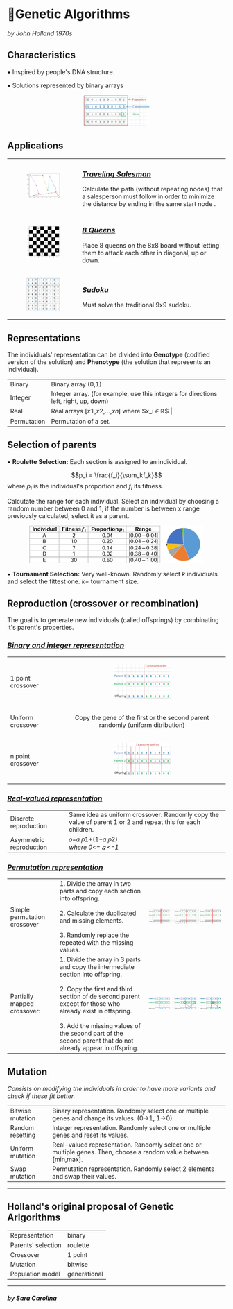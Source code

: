 # 🧬Genetic Algorithms

_by John Holland 1970s_

## **Characteristics**
• Inspired by people's DNA structure.

• Solutions represented by binary arrays
<p align="center">
    <img width="30%" src="imgs/1.jpg"> </img>
</p>


##  **Applications**

<table><tr><td>

<p align="center">
        <img width="50%" src="imgs/TravelingSalesman.jpg"> </img>
</p>

</td><td>

### <u> _[Traveling Salesman](https://github.com/saracarolina12/IA_School/blob/master/Semestres/Optimizaci%C3%B3n%20y%20Metaheur%C3%ADsticas%20II/Code/Evolutionary%20Computation/Genetic%20Algorithms/TravelerSalesman/TravelerSalesman.ipynb)_ </u>
Calculate the path (without repeating nodes) that a salesperson must follow in order to minimize the distance by ending in the same start node . 

</td><tr>

<tr><td>

<p align="center">
        <img width="50%" src="imgs/8Queens.png"> </img>
</p>

</td><td>

### <u> _[8 Queens](https://github.com/saracarolina12/IA_School/blob/master/Semestres/Optimizaci%C3%B3n%20y%20Metaheur%C3%ADsticas%20II/Code/Evolutionary%20Computation/Genetic%20Algorithms/8Queens/8Queens.ipynb)_ </u> 
Place 8 queens on the 8x8 board without letting them to attack each other in diagonal, up or down.

</td><tr>

<tr><td>

<p align="center">
        <img width="50%" src="imgs/sudoku.png"> </img>
</p>

</td><td>

### <u> _[Sudoku](https://www.researchgate.net/publication/311250094/figure/fig1/AS:550057118101504@1508155244101/A-Sudoku-with-17-clues-and-its-unique-solution.png)_ </u>
Must solve the traditional 9x9 sudoku.
</td><tr>


</table>


##  **Representations**
The individuals' representation can be divided into **Genotype** (codified version of the solution) and **Phenotype** (the solution that represents an individual).

<table>
    <tbody>
        <tr>
            <td rowspan=1>Binary</td>
            <td rowspan=1>Binary array (0,1)</td>
        </tr>
        <tr>
            <td rowspan=1>Integer</td>
            <td rowspan=1>Integer array. (for example, use this integers for directions left, right, up, down)</td>
        </tr>
        <tr>
            <td rowspan=1>Real</td>
            <td rowspan=1> Real arrays  [𝑥1,𝑥2,…,𝑥𝑛] where $x_i ∈ ℝ$ |</td>
        </tr>
         <tr>
            <td rowspan=1>Permutation</td>
            <td rowspan=1>Permutation of a set.</td>
        </tr>
    </tbody>
</table>


## **Selection of parents**
• **Roulette Selection:** Each section is assigned to an individual.

$$p_i = \frac{f_i}{\sum_kf_k}$$
where $p_i$ is the individual's proportion and $f_i$ its fitness.

Calcutate the range for each individual. Select an individual by choosing a random number between 0 and 1, if the number is between x range previously calculated, select it as a parent.
<p align="center">
    <img width="60%" src="imgs/rouletteSelection_2.jpg"> </img>
    <img width="19%" src="imgs/rouletteSelection.jpg"> </img>
</p>

• **Tournament Selection:** Very well-known. Randomly select $k$ individuals and select the fittest one. $k =$ tournament size.



## **Reproduction (crossover or recombination)**
The goal is to generate new individuals (called offsprings) by combinating it's parent's properties.

### <u>*Binary and integer representation*</u>

<table>
    <tbody>
        <tr>
            <td rowspan=1>1 point crossover</td>
            <td rowspan=1><p align="center"><img width="35%" src="imgs/1point_crossover.jpg"><img></p></td>
        </tr>
        <tr>
            <td rowspan=1>Uniform crossover</td>
            <td rowspan=1><p align="center">Copy the gene of the first or the second parent randomly (uniform ditribution) </p></td>
        </tr>
        <tr>
            <td rowspan=1>n point crossover</td>
            <td rowspan=1><p align="center"><img width="35%" src="imgs/npoint_crossover.jpg"> </img></p></td>
        </tr>
    </tbody>
</table>


### <u>*Real-valued representation*</u>
<table>
    <tbody>
        <tr>
            <td rowspan=1>Discrete reproduction</td>
            <td rowspan=1>Same idea as uniform crossover. Randomly copy the value of parent 1 or 2 and repeat this for each children.</td>
        </tr>
        <tr>
            <td rowspan=1>Asymmetric reproduction</td>
            <td rowspan=1> 𝑜=𝛼 𝑝1+(1−𝛼 𝑝2) </br><i>where 0<= 𝛼 <=1</i></td>
        </tr>
    </tbody>
</table>

### <u>*Permutation representation*</u>
<table>
    <tbody>
        <tr>
            <td rowspan=1>Simple permutation crossover</td>
            <td rowspan=1>1. Divide the array in two parts and copy each section into offspring.
                        </br></br>2. Calculate the duplicated and missing elements.
                        </br></br>3. Randomly replace the repeated with the missing values.</td>
            <td rowspan=1><p align="center"><img width="95%" src="imgs/SPC.jpg"> </img></p></td>
        </tr>
        <tr>
            <td rowspan=1>Partially mapped crossover:</td>
            <td rowspan=1>1. Divide the array in 3 parts and copy the intermediate section into offspring.
                    </br></br>2. Copy the first and third section of de second parent except for those who already exist in offspring.
                    </br></br>3. Add the missing values of the second part of the second parent that do not already appear in offspring.</i></td>
            <td rowspan=1><p align="center"><img width="95%" src="imgs/PMC.jpg"> </img></p></td>
        </tr>
    </tbody>
</table>

## **Mutation**
_Consists on modifying the individuals in order to have more variants and check if these fit better._

<table>
    <tbody>
        <tr>
            <td rowspan=1>Bitwise mutation</td>
            <td rowspan=1>Binary representation. Randomly select one or multiple genes and change its values. (0->1, 1->0)</td>
        </tr>
        <tr>
            <td rowspan=1>Random resetting</td>
            <td rowspan=1> Integer representation. Randomly select one or multiple genes and reset its values.</td>
        </tr>
        <tr>
            <td rowspan=1>Uniform mutation</td>
            <td rowspan=1>  Real-valued representation. Randomly select one or multiple genes. Then, choose a random value between [min,max].</td>
        </tr>
        <tr>
            <td rowspan=1>Swap mutation</td>
            <td rowspan=1> Permutation representation. Randomly select 2 elements and swap their values.</td>
        </tr>
    </tbody>
</table>

---
## **Holland's original proposal of Genetic Arlgorithms**
<table>
    <tbody>
        <tr>
            <td rowspan=1>Representation</td>
            <td rowspan=1>binary</td>
        </tr>
        <tr>
            <td rowspan=1>Parents' selection</td>
            <td rowspan=1> roulette</td>
        </tr>
        <tr>
            <td rowspan=1>Crossover</td>
            <td rowspan=1> 1 point</td>
        </tr>
        <tr>
            <td rowspan=1>Mutation</td>
            <td rowspan=1> bitwise</td>
        </tr>
        <tr>
            <td rowspan=1>Population model</td>
            <td rowspan=1> generational</td>
        </tr>
    </tbody>
</table>

---

##### _by Sara Carolina_